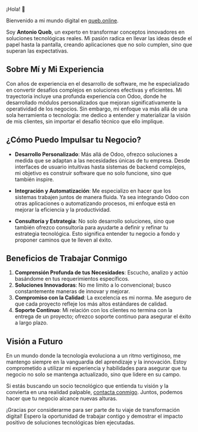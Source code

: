 
¡Hola! 👋

Bienvenido a mi mundo digital en [queb.online](https://queb.online/).

Soy **Antonio Queb**, un experto en transformar conceptos innovadores en soluciones tecnológicas reales. Mi pasión radica en llevar las ideas desde el papel hasta la pantalla, creando aplicaciones que no solo cumplen, sino que superan las expectativas.

## Sobre Mí y Mi Experiencia

Con años de experiencia en el desarrollo de software, me he especializado en convertir desafíos complejos en soluciones efectivas y eficientes. Mi trayectoria incluye una profunda experiencia con Odoo, donde he desarrollado módulos personalizados que mejoran significativamente la operatividad de los negocios. Sin embargo, mi enfoque va más allá de una sola herramienta o tecnología: me dedico a entender y materializar la visión de mis clientes, sin importar el desafío técnico que ello implique.

## ¿Cómo Puedo Impulsar tu Negocio?

- **Desarrollo Personalizado**: Más allá de Odoo, ofrezco soluciones a medida que se adaptan a las necesidades únicas de tu empresa. Desde interfaces de usuario intuitivas hasta sistemas de backend complejos, mi objetivo es construir software que no solo funcione, sino que también inspire.

- **Integración y Automatización**: Me especializo en hacer que los sistemas trabajen juntos de manera fluida. Ya sea integrando Odoo con otras aplicaciones o automatizando procesos, mi enfoque está en mejorar la eficiencia y la productividad.

- **Consultoría y Estrategia**: No solo desarrollo soluciones, sino que también ofrezco consultoría para ayudarte a definir y refinar tu estrategia tecnológica. Esto significa entender tu negocio a fondo y proponer caminos que te lleven al éxito.

## Beneficios de Trabajar Conmigo

1. **Comprensión Profunda de tus Necesidades**: Escucho, analizo y actúo basándome en tus requerimientos específicos.
2. **Soluciones Innovadoras**: No me limito a lo convencional; busco constantemente maneras de innovar y mejorar.
3. **Compromiso con la Calidad**: La excelencia es mi norma. Me aseguro de que cada proyecto refleje los más altos estándares de calidad.
4. **Soporte Continuo**: Mi relación con los clientes no termina con la entrega de un proyecto; ofrezco soporte continuo para asegurar el éxito a largo plazo.

## Visión a Futuro

En un mundo donde la tecnología evoluciona a un ritmo vertiginoso, me mantengo siempre en la vanguardia del aprendizaje y la innovación. Estoy comprometido a utilizar mi experiencia y habilidades para asegurar que tu negocio no solo se mantenga actualizado, sino que lidere en su campo.

Si estás buscando un socio tecnológico que entienda tu visión y la convierta en una realidad palpable, [contacta conmigo](antonioquebcastillo@gmail.com). Juntos, podemos hacer que tu negocio alcance nuevas alturas.

¡Gracias por considerarme para ser parte de tu viaje de transformación digital! Espero la oportunidad de trabajar contigo y demostrar el impacto positivo de soluciones tecnológicas bien ejecutadas.
